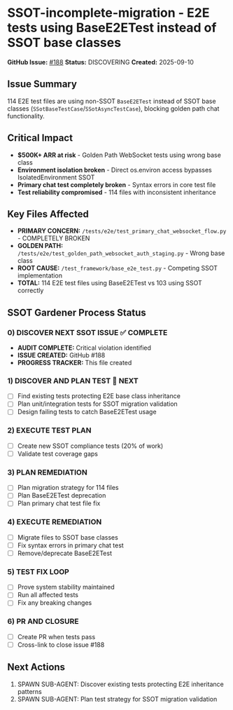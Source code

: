# SSOT-incomplete-migration - E2E tests using BaseE2ETest instead of SSOT base classes

**GitHub Issue:** [#188](https://github.com/netra-systems/netra-apex/issues/188)
**Status:** DISCOVERING
**Created:** 2025-09-10

## Issue Summary
114 E2E test files are using non-SSOT `BaseE2ETest` instead of SSOT base classes (`SSotBaseTestCase`/`SSotAsyncTestCase`), blocking golden path chat functionality.

## Critical Impact
- **$500K+ ARR at risk** - Golden Path WebSocket tests using wrong base class
- **Environment isolation broken** - Direct os.environ access bypasses IsolatedEnvironment SSOT
- **Primary chat test completely broken** - Syntax errors in core test file
- **Test reliability compromised** - 114 files with inconsistent inheritance

## Key Files Affected
- **PRIMARY CONCERN:** `/tests/e2e/test_primary_chat_websocket_flow.py` - COMPLETELY BROKEN
- **GOLDEN PATH:** `/tests/e2e/test_golden_path_websocket_auth_staging.py` - Wrong base class
- **ROOT CAUSE:** `/test_framework/base_e2e_test.py` - Competing SSOT implementation
- **TOTAL:** 114 E2E test files using BaseE2ETest vs 103 using SSOT correctly

## SSOT Gardener Process Status

### 0) DISCOVER NEXT SSOT ISSUE ✅ COMPLETE
- **AUDIT COMPLETE:** Critical violation identified
- **ISSUE CREATED:** GitHub #188
- **PROGRESS TRACKER:** This file created

### 1) DISCOVER AND PLAN TEST 🔄 NEXT
- [ ] Find existing tests protecting E2E base class inheritance
- [ ] Plan unit/integration tests for SSOT migration validation
- [ ] Design failing tests to catch BaseE2ETest usage

### 2) EXECUTE TEST PLAN 
- [ ] Create new SSOT compliance tests (20% of work)
- [ ] Validate test coverage gaps

### 3) PLAN REMEDIATION 
- [ ] Plan migration strategy for 114 files
- [ ] Plan BaseE2ETest deprecation
- [ ] Plan primary chat test file fix

### 4) EXECUTE REMEDIATION
- [ ] Migrate files to SSOT base classes
- [ ] Fix syntax errors in primary chat test
- [ ] Remove/deprecate BaseE2ETest

### 5) TEST FIX LOOP
- [ ] Prove system stability maintained
- [ ] Run all affected tests
- [ ] Fix any breaking changes

### 6) PR AND CLOSURE
- [ ] Create PR when tests pass
- [ ] Cross-link to close issue #188

## Next Actions
1. SPAWN SUB-AGENT: Discover existing tests protecting E2E inheritance patterns
2. SPAWN SUB-AGENT: Plan test strategy for SSOT migration validation